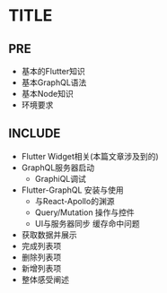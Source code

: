# TITLE

## PRE

- 基本的Flutter知识
- 基本GraphQL语法
- 基本Node知识
- 环境要求

## INCLUDE

- Flutter Widget相关(本篇文章涉及到的)
- GraphQL服务器启动
  - GraphiQL调试
- Flutter-GraphQL 安装与使用
  - 与React-Apollo的渊源
  - Query/Mutation 操作与控件
  - UI与服务器同步 缓存命中问题
- 获取数据并展示
- 完成列表项
- 删除列表项
- 新增列表项
- 整体感受阐述